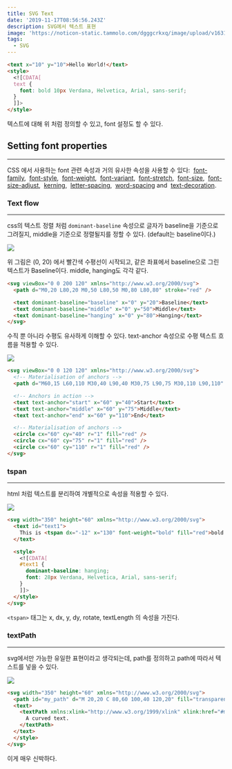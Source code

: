 ```yaml
---
title: SVG Text
date: '2019-11-17T08:56:56.243Z'
description: SVG에서 텍스트 표현
image: 'https://noticon-static.tammolo.com/dgggcrkxq/image/upload/v1631952585/tlog/cover/svg_cg9i2d.png'
tags:
  - SVG
---
```



```html
<text x="10" y="10">Hello World!</text>
<style>
  <![CDATA[
  text {
    font: bold 10px Verdana, Helvetica, Arial, sans-serif;
  }
  ]]>
</style>
```

텍스트에 대해 위 처럼 정의할 수 있고, font 설정도 할 수 있다.

## Setting font properties

---

CSS 에서 사용하는 font 관련 속성과 거의 유사한 속성을 사용할 수 있다: 
[font-family](https://developer.mozilla.org/en-US/docs/Web/SVG/Attribute/font-family), 
[font-style](https://developer.mozilla.org/en-US/docs/Web/SVG/Attribute/font-style), 
[font-weight](https://developer.mozilla.org/en-US/docs/Web/SVG/Attribute/font-weight), 
[font-variant](https://developer.mozilla.org/en-US/docs/Web/SVG/Attribute/font-variant), 
[font-stretch](https://developer.mozilla.org/en-US/docs/Web/SVG/Attribute/font-stretch), 
[font-size](https://developer.mozilla.org/en-US/docs/Web/SVG/Attribute/font-size), 
[font-size-adjust](https://developer.mozilla.org/en-US/docs/Web/SVG/Attribute/font-size-adjust), 
[kerning](https://developer.mozilla.org/en-US/docs/Web/SVG/Attribute/kerning), 
[letter-spacing](https://developer.mozilla.org/en-US/docs/Web/SVG/Attribute/letter-spacing), 
[word-spacing](https://developer.mozilla.org/en-US/docs/Web/SVG/Attribute/word-spacing) and 
[text-decoration](https://developer.mozilla.org/en-US/docs/Web/SVG/Attribute/text-decoration).

### Text flow

---

css의 텍스트 정렬 처럼 `dominant-baseline` 속성으로 글자가 baseline을 기준으로 그려질지, middle을 기준으로 정렬될지를 정할 수 있다. (default는 baseline이다.)

![](https://noticon-static.tammolo.com/dgggcrkxq/image/upload/v1631952579/tlog/_2019-10-22__8.27.39_oy9nvv.png)

위 그림은 (0, 20) 에서 빨간색 수평선이 시작되고, 같은 좌표에서 baseline으로 그린 텍스트가  Baseline이다. middle, hanging도 각각 같다.

```html
<svg viewBox="0 0 200 120" xmlns="http://www.w3.org/2000/svg">
  <path d="M0,20 L80,20 M0,50 L80,50 M0,80 L80,80" stroke="red" />

  <text dominant-baseline="baseline" x="0" y="20">Baseline</text>
  <text dominant-baseline="middle" x="0" y="50">Middle</text>
  <text dominant-baseline="hanging" x="0" y="80">Hanging</text>
</svg>
```

수직 뿐 아니라 수평도 유사하게 이해할 수 있다. text-anchor 속성으로 수평 텍스트 흐름을 적용할 수 있다.

![](https://noticon-static.tammolo.com/dgggcrkxq/image/upload/v1631952579/tlog/_2019-10-22__8.39.05_x7lsq9.png)

```html
<svg viewBox="0 0 120 120" xmlns="http://www.w3.org/2000/svg">
  <!-- Materialisation of anchors -->
  <path d="M60,15 L60,110 M30,40 L90,40 M30,75 L90,75 M30,110 L90,110" stroke="grey" />

  <!-- Anchors in action -->
  <text text-anchor="start" x="60" y="40">Start</text>
  <text text-anchor="middle" x="60" y="75">Middle</text>
  <text text-anchor="end" x="60" y="110">End</text>

  <!-- Materialisation of anchors -->
  <circle cx="60" cy="40" r="1" fill="red" />
  <circle cx="60" cy="75" r="1" fill="red" />
  <circle cx="60" cy="110" r="1" fill="red" />
</svg>
```

### tspan

---

html <span>처럼 텍스트를 분리하여 개별적으로 속성을 적용할 수 있다.

![](https://noticon-static.tammolo.com/dgggcrkxq/image/upload/v1631952579/tlog/_2019-10-22__8.47.39_qft8pm.png)

```html
<svg width="350" height="60" xmlns="http://www.w3.org/2000/svg">
  <text id="text1">
    This is <tspan dx="-12" x="130" font-weight="bold" fill="red">bold and red</tspan>
  </text>

  <style>
    <![CDATA[
    #text1 {
      dominant-baseline: hanging;
      font: 28px Verdana, Helvetica, Arial, sans-serif;
    }
    ]]>
  </style>
</svg>
```

`<tspan>` 태그는 x, dx, y, dy, rotate, textLength 의 속성을 가진다.

### textPath

---

svg에서만 가능한 유일한 표현이라고 생각되는데, path를 정의하고 path에 따라서 텍스트를 넣을 수 있다.

![](https://noticon-static.tammolo.com/dgggcrkxq/image/upload/v1631952579/tlog/_2019-10-22__8.50.08_obv5fx.png)

```html
<svg width="350" height="60" xmlns="http://www.w3.org/2000/svg">
  <path id="my_path" d="M 20,20 C 80,60 100,40 120,20" fill="transparent" />
  <text>
    <textPath xmlns:xlink="http://www.w3.org/1999/xlink" xlink:href="#my_path">
      A curved text.
    </textPath>
  </text>
  </style>
</svg>
```

이게 매우 신박하다.